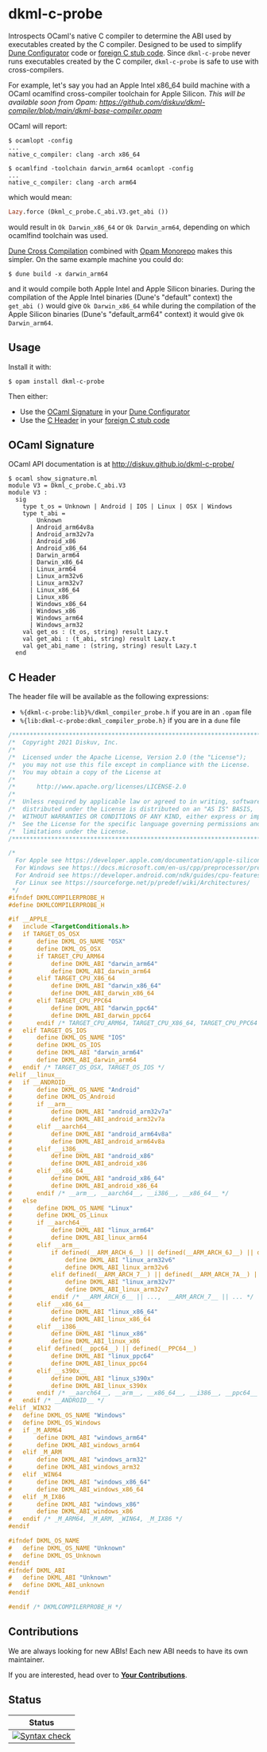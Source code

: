 # dkml-c-probe

Introspects OCaml's native C compiler to determine the ABI used by executables
created by the C compiler. Designed to be used to simplify [Dune Configurator](https://dune.readthedocs.io/en/latest/dune-libs.html#configurator-1)
code or [foreign C stub code](https://dune.readthedocs.io/en/latest/foreign-code.html).
Since `dkml-c-probe` never runs executables created by the C compiler,
`dkml-c-probe` is safe to use with cross-compilers.

For example, let's say you had an Apple Intel x86_64 build machine with
a OCaml ocamlfind cross-compiler toolchain for Apple Silicon. *This will
be available soon from Opam: https://github.com/diskuv/dkml-compiler/blob/main/dkml-base-compiler.opam*

OCaml will report:

<!-- $MDX non-deterministic=command -->
```console
$ ocamlopt -config
...
native_c_compiler: clang -arch x86_64

$ ocamlfind -toolchain darwin_arm64 ocamlopt -config
...
native_c_compiler: clang -arch arm64
```

which would mean:

<!-- $MDX non-deterministic=command -->
```ocaml
Lazy.force (Dkml_c_probe.C_abi.V3.get_abi ())
```

would result in `Ok Darwin_x86_64` or `Ok Darwin_arm64`, depending on which
ocamlfind toolchain was used.

[Dune Cross Compilation](https://dune.readthedocs.io/en/latest/cross-compilation.html)
combined with [Opam Monorepo](https://github.com/ocamllabs/opam-monorepo#opam-monorepo)
makes this simpler. On the same example machine you could do:

<!-- $MDX non-deterministic=command -->
```console
$ dune build -x darwin_arm64
```

and it would compile both Apple Intel and Apple Silicon binaries. During the
compilation of the Apple Intel binaries (Dune's "default" context) the
`get_abi ()` would give `Ok Darwin_x86_64` while during the compilation of
the Apple Silicon binaries (Dune's "default_arm64" context) it would give
`Ok Darwin_arm64`.

## Usage

Install it with:

<!-- $MDX non-deterministic=command -->
```console
$ opam install dkml-c-probe
```

Then either:
* Use the [OCaml Signature](#ocaml-signature) in your [Dune Configurator](https://dune.readthedocs.io/en/latest/dune-libs.html#configurator-1)
* Use the [C Header](#c-header) in your [foreign C stub code](https://dune.readthedocs.io/en/latest/foreign-code.html)

## OCaml Signature

OCaml API documentation is at http://diskuv.github.io/dkml-c-probe/

```console
$ ocaml show_signature.ml
module V3 = Dkml_c_probe.C_abi.V3
module V3 :
  sig
    type t_os = Unknown | Android | IOS | Linux | OSX | Windows
    type t_abi =
        Unknown
      | Android_arm64v8a
      | Android_arm32v7a
      | Android_x86
      | Android_x86_64
      | Darwin_arm64
      | Darwin_x86_64
      | Linux_arm64
      | Linux_arm32v6
      | Linux_arm32v7
      | Linux_x86_64
      | Linux_x86
      | Windows_x86_64
      | Windows_x86
      | Windows_arm64
      | Windows_arm32
    val get_os : (t_os, string) result Lazy.t
    val get_abi : (t_abi, string) result Lazy.t
    val get_abi_name : (string, string) result Lazy.t
  end
```

## C Header

The header file will be available as the following expressions:
- `%{dkml-c-probe:lib}%/dkml_compiler_probe.h` if you are in an `.opam` file
- `%{lib:dkml-c-probe:dkml_compiler_probe.h}` if you are in a `dune` file

<!-- $MDX file=dkml_compiler_probe.h -->
```c
/******************************************************************************/
/*  Copyright 2021 Diskuv, Inc.                                               */
/*                                                                            */
/*  Licensed under the Apache License, Version 2.0 (the "License");           */
/*  you may not use this file except in compliance with the License.          */
/*  You may obtain a copy of the License at                                   */
/*                                                                            */
/*      http://www.apache.org/licenses/LICENSE-2.0                            */
/*                                                                            */
/*  Unless required by applicable law or agreed to in writing, software       */
/*  distributed under the License is distributed on an "AS IS" BASIS,         */
/*  WITHOUT WARRANTIES OR CONDITIONS OF ANY KIND, either express or implied.  */
/*  See the License for the specific language governing permissions and       */
/*  limitations under the License.                                            */
/******************************************************************************/

/*
  For Apple see https://developer.apple.com/documentation/apple-silicon/building-a-universal-macos-binary
  For Windows see https://docs.microsoft.com/en-us/cpp/preprocessor/predefined-macros?view=msvc-160
  For Android see https://developer.android.com/ndk/guides/cpu-features
  For Linux see https://sourceforge.net/p/predef/wiki/Architectures/
 */
#ifndef DKMLCOMPILERPROBE_H
#define DKMLCOMPILERPROBE_H

#if __APPLE__
#   include <TargetConditionals.h>
#   if TARGET_OS_OSX
#       define DKML_OS_NAME "OSX"
#       define DKML_OS_OSX
#       if TARGET_CPU_ARM64
#           define DKML_ABI "darwin_arm64"
#           define DKML_ABI_darwin_arm64
#       elif TARGET_CPU_X86_64
#           define DKML_ABI "darwin_x86_64"
#           define DKML_ABI_darwin_x86_64
#       elif TARGET_CPU_PPC64
#           define DKML_ABI "darwin_ppc64"
#           define DKML_ABI_darwin_ppc64
#       endif /* TARGET_CPU_ARM64, TARGET_CPU_X86_64, TARGET_CPU_PPC64 */
#   elif TARGET_OS_IOS
#       define DKML_OS_NAME "IOS"
#       define DKML_OS_IOS
#       define DKML_ABI "darwin_arm64"
#       define DKML_ABI_darwin_arm64
#   endif /* TARGET_OS_OSX, TARGET_OS_IOS */
#elif __linux__
#   if __ANDROID__
#       define DKML_OS_NAME "Android"
#       define DKML_OS_Android
#       if __arm__
#           define DKML_ABI "android_arm32v7a"
#           define DKML_ABI_android_arm32v7a
#       elif __aarch64__
#           define DKML_ABI "android_arm64v8a"
#           define DKML_ABI_android_arm64v8a
#       elif __i386__
#           define DKML_ABI "android_x86"
#           define DKML_ABI_android_x86
#       elif __x86_64__
#           define DKML_ABI "android_x86_64"
#           define DKML_ABI_android_x86_64
#       endif /* __arm__, __aarch64__, __i386__, __x86_64__ */
#   else
#       define DKML_OS_NAME "Linux"
#       define DKML_OS_Linux
#       if __aarch64__
#           define DKML_ABI "linux_arm64"
#           define DKML_ABI_linux_arm64
#       elif __arm__
#           if defined(__ARM_ARCH_6__) || defined(__ARM_ARCH_6J__) || defined(__ARM_ARCH_6K__) || defined(__ARM_ARCH_6Z__) || defined(__ARM_ARCH_6ZK__) || defined(__ARM_ARCH_6T2__)
#               define DKML_ABI "linux_arm32v6"
#               define DKML_ABI_linux_arm32v6
#           elif defined(__ARM_ARCH_7__) || defined(__ARM_ARCH_7A__) || defined(__ARM_ARCH_7R__) || defined(__ARM_ARCH_7M__) || defined(__ARM_ARCH_7S__)
#               define DKML_ABI "linux_arm32v7"
#               define DKML_ABI_linux_arm32v7
#           endif /* __ARM_ARCH_6__ || ...,  __ARM_ARCH_7__ || ... */
#       elif __x86_64__
#           define DKML_ABI "linux_x86_64"
#           define DKML_ABI_linux_x86_64
#       elif __i386__
#           define DKML_ABI "linux_x86"
#           define DKML_ABI_linux_x86
#       elif defined(__ppc64__) || defined(__PPC64__)
#           define DKML_ABI "linux_ppc64"
#           define DKML_ABI_linux_ppc64
#       elif __s390x__
#           define DKML_ABI "linux_s390x"
#           define DKML_ABI_linux_s390x
#       endif /* __aarch64__, __arm__, __x86_64__, __i386__, __ppc64__ || __PPC64__, __s390x__ */
#   endif /* __ANDROID__ */
#elif _WIN32
#   define DKML_OS_NAME "Windows"
#   define DKML_OS_Windows
#   if _M_ARM64
#       define DKML_ABI "windows_arm64"
#       define DKML_ABI_windows_arm64
#   elif _M_ARM
#       define DKML_ABI "windows_arm32"
#       define DKML_ABI_windows_arm32
#   elif _WIN64
#       define DKML_ABI "windows_x86_64"
#       define DKML_ABI_windows_x86_64
#   elif _M_IX86
#       define DKML_ABI "windows_x86"
#       define DKML_ABI_windows_x86
#   endif /* _M_ARM64, _M_ARM, _WIN64, _M_IX86 */
#endif

#ifndef DKML_OS_NAME
#   define DKML_OS_NAME "Unknown"
#   define DKML_OS_Unknown
#endif
#ifndef DKML_ABI
#   define DKML_ABI "Unknown"
#   define DKML_ABI_unknown
#endif

#endif /* DKMLCOMPILERPROBE_H */
```

## Contributions

We are always looking for new ABIs! Each new ABI needs to have its own
maintainer.

If you are interested, head over to **[Your Contributions](CONTRIBUTORS.md)**.

## Status

| Status                                                                                                                                                            |
| ----------------------------------------------------------------------------------------------------------------------------------------------------------------- |
| [![Syntax check](https://github.com/diskuv/dkml-c-probe/actions/workflows/test.yml/badge.svg)](https://github.com/diskuv/dkml-c-probe/actions/workflows/test.yml) |
